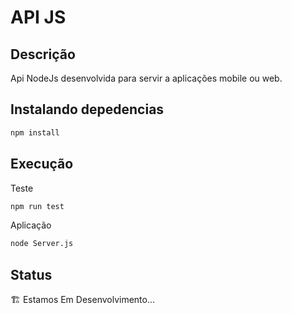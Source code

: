 # API JS

## Descrição
Api NodeJs desenvolvida para servir a aplicações mobile ou web.
## Instalando depedencias
```bash
npm install
```
## Execução
Teste
```bash
npm run test
```

Aplicação
```bash
node Server.js
```

## Status
:building_construction: Estamos Em Desenvolvimento...